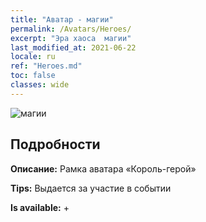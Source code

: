 ```yaml
---
title: "Аватар - магии"
permalink: /Avatars/Heroes/
excerpt: "Эра хаоса  магии"
last_modified_at: 2021-06-22
locale: ru
ref: "Heroes.md"
toc: false
classes: wide
---
```

 ![магии](/images/a/avatarFrame_49.png)

## Подробности

 **Описание:** Рамка аватара «Король-герой» 

 **Tips:** Выдается за участие в событии 

 **Is available:**  + 

